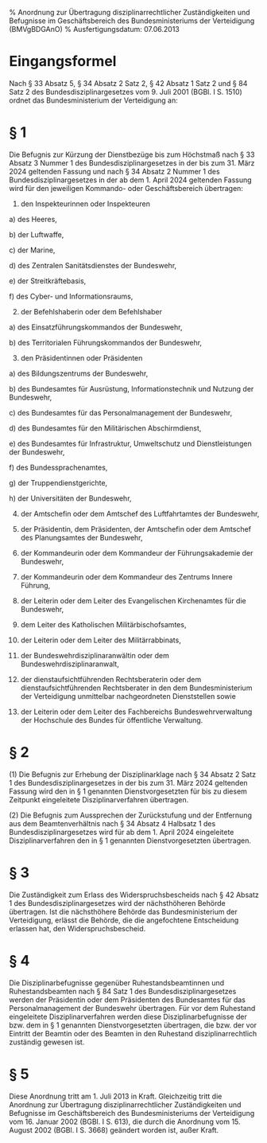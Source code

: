 % Anordnung zur Übertragung disziplinarrechtlicher Zuständigkeiten und Befugnisse im Geschäftsbereich des Bundesministeriums der Verteidigung  (BMVgBDGAnO)
% Ausfertigungsdatum: 07.06.2013
 
# Eingangsformel

Nach § 33 Absatz 5, § 34 Absatz 2 Satz 2, § 42 Absatz 1 Satz 2 und § 84 Satz 2 des Bundesdisziplinargesetzes vom 9. Juli 2001 (BGBl. I S. 1510) ordnet das Bundesministerium der Verteidigung an:

# § 1

Die Befugnis zur Kürzung der Dienstbezüge bis zum Höchstmaß nach § 33 Absatz 3 Nummer 1 des Bundesdisziplinargesetzes in der bis zum 31. März 2024 geltenden Fassung und nach § 34 Absatz 2 Nummer 1 des Bundesdisziplinargesetzes in der ab dem 1. April 2024 geltenden Fassung wird für den jeweiligen Kommando- oder Geschäftsbereich übertragen:

1. den Inspekteurinnen oder Inspekteuren

a) des Heeres,

b) der Luftwaffe,

c) der Marine,

d) des Zentralen Sanitätsdienstes der Bundeswehr,

e) der Streitkräftebasis,

f) des Cyber- und Informationsraums,

2. der Befehlshaberin oder dem Befehlshaber

a) des Einsatzführungskommandos der Bundeswehr,

b) des Territorialen Führungskommandos der Bundeswehr,

3. den Präsidentinnen oder Präsidenten

a) des Bildungszentrums der Bundeswehr,

b) des Bundesamtes für Ausrüstung, Informationstechnik und Nutzung der Bundeswehr,

c) des Bundesamtes für das Personalmanagement der Bundeswehr,

d) des Bundesamtes für den Militärischen Abschirmdienst,

e) des Bundesamtes für Infrastruktur, Umweltschutz und Dienstleistungen der Bundeswehr,

f) des Bundessprachenamtes,

g) der Truppendienstgerichte,

h) der Universitäten der Bundeswehr,

4. der Amtschefin oder dem Amtschef des Luftfahrtamtes der Bundeswehr,

5. der Präsidentin, dem Präsidenten, der Amtschefin oder dem Amtschef des Planungsamtes der Bundeswehr,

6. der Kommandeurin oder dem Kommandeur der Führungsakademie der Bundeswehr,

7. der Kommandeurin oder dem Kommandeur des Zentrums Innere Führung,

8. der Leiterin oder dem Leiter des Evangelischen Kirchenamtes für die Bundeswehr,

9. dem Leiter des Katholischen Militärbischofsamtes,

10. der Leiterin oder dem Leiter des Militärrabbinats,

11. der Bundeswehrdisziplinaranwältin oder dem Bundeswehrdisziplinaranwalt,

12. der dienstaufsichtführenden Rechtsberaterin oder dem dienstaufsichtführenden Rechtsberater in den dem Bundesministerium der Verteidigung unmittelbar nachgeordneten Dienststellen sowie

13. der Leiterin oder dem Leiter des Fachbereichs Bundeswehrverwaltung der Hochschule des Bundes für öffentliche Verwaltung.

# § 2

(1) Die Befugnis zur Erhebung der Disziplinarklage nach § 34 Absatz 2 Satz 1 des Bundesdisziplinargesetzes in der bis zum 31. März 2024 geltenden Fassung wird den in § 1 genannten Dienstvorgesetzten für bis zu diesem Zeitpunkt eingeleitete Disziplinarverfahren übertragen.

(2) Die Befugnis zum Aussprechen der Zurückstufung und der Entfernung aus dem Beamtenverhältnis nach § 34 Absatz 4 Halbsatz 1 des Bundesdisziplinargesetzes wird für ab dem 1. April 2024 eingeleitete Disziplinarverfahren den in § 1 genannten Dienstvorgesetzten übertragen.

# § 3

Die Zuständigkeit zum Erlass des Widerspruchsbescheids nach § 42 Absatz 1 des Bundesdisziplinargesetzes wird der nächsthöheren Behörde übertragen. Ist die nächsthöhere Behörde das Bundesministerium der Verteidigung, erlässt die Behörde, die die angefochtene Entscheidung erlassen hat, den Widerspruchsbescheid.

# § 4

Die Disziplinarbefugnisse gegenüber Ruhestandsbeamtinnen und Ruhestandsbeamten nach § 84 Satz 1 des Bundesdisziplinargesetzes werden der Präsidentin oder dem Präsidenten des Bundesamtes für das Personalmanagement der Bundeswehr übertragen. Für vor dem Ruhestand eingeleitete Disziplinarverfahren werden diese Disziplinarbefugnisse der bzw. dem in § 1 genannten Dienstvorgesetzten übertragen, die bzw. der vor Eintritt der Beamtin oder des Beamten in den Ruhestand disziplinarrechtlich zuständig gewesen ist.

# § 5

Diese Anordnung tritt am 1. Juli 2013 in Kraft. Gleichzeitig tritt die Anordnung zur Übertragung disziplinarrechtlicher Zuständigkeiten und Befugnisse im Geschäftsbereich des Bundesministeriums der Verteidigung vom 16. Januar 2002 (BGBl. I S. 613), die durch die Anordnung vom 15. August 2002 (BGBl. I S. 3668) geändert worden ist, außer Kraft.
